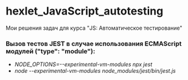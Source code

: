 # hexlet_JavaScript_autotesting
Мои решения задач для курса "JS: Автоматическое тестирование"

### Вызов тестов JEST в случае использования ECMAScript модулей ("type": "module"):
- *NODE_OPTIONS=--experimental-vm-modules npx jest*
- *node --experimental-vm-modules node_modules/jest/bin/jest.js*